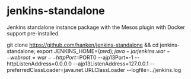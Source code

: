 jenkins-standalone
==================

Jenkins standalone instance package with the Mesos plugin with Docker support pre-installed.

git clone https://github.com/hanken/jenkins-standalone && cd jenkins-standalone;
export JENKINS_HOME=$(pwd);
java -jar jenkins.war --webroot=war --httpPort=$PORT0 --ajp13Port=-1 --httpListenAddress=0.0.0.0 --ajp13ListenAddress=127.0.0.1 --preferredClassLoader=java.net.URLClassLoader --logfile=../jenkins.log
